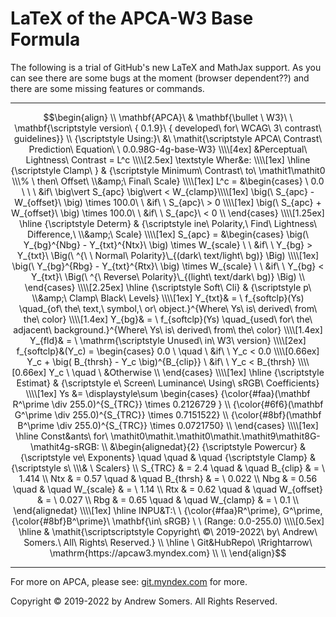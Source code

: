 # LaTeX of the APCA-W3 Base Formula
The following is a trial of GitHub's new LaTeX and MathJax support. As you can see there are some bugs at the moment (browser dependent??) and there are some missing features or commands.

----
$$\begin{align} \\
\mathbf{APCA}\ & \mathbf{\bullet \ W3}\ \ \mathbf{\scriptstyle version\ { 0.1.9}\ { developed\ for\ WCAG\  3\ contrast\ guidelines}} \\
{\scriptstyle Using:}\ &\ \mathit{\scriptstyle APCA\ Contrast\ Prediction\ Equation\ \ 0.0.98G-4g-base-W3} \\\\[4ex]
&Perceptual\ Lightness\ Contrast = L^c \\\\[2.5ex]
\textstyle Wher&e: \\\\[1ex]
\hline
{\scriptstyle Clamp\ } & {\scriptstyle Minimum\ Contrast\ to\ \mathit1\mathit0 \\\% \ then\ Offset\ \\&amp;\ Final\ Scale} \\\\[1ex]
L^c = &\begin{cases}
  \ 0.0 \  \  \                                      &if\ \big\vert S_{apc} \big\vert < W_{clamp}\\\\[1ex]
  \big(\ S_{apc} - W_{offset}\ \big) \times 100.0\ \ &if\ \ S_{apc}\ > 0 \\\\[1ex]
  \big(\ S_{apc} + W_{offset}\ \big) \times 100.0\ \ &if\ \ S_{apc}\ < 0 \\
\end{cases} \\\\[1.25ex]
\hline 
{\scriptstyle Determ} & {\scriptstyle ine\ Polarity,\ Find\ Lightness\ Difference,\ \\&amp;\ Scale} \\\\[1ex]
S_{apc} = &\begin{cases}
\big(\ Y_{bg}^{Nbg} - Y_{txt}^{Ntx}\ \big) \times W_{scale} \ \ &if\ \ Y_{bg} > Y_{txt}\ \Big(\ ^{\ \ Normal\ Polarity}\_{(dark\ text/light\ bg)} \Big) \\\\[1ex]
\big(\ Y_{bg}^{Rbg} - Y_{txt}^{Rtx}\ \big) \times W_{scale} \ \ &if\ \ Y_{bg} < Y_{txt}\ \Big(\ ^{\  Reverse\ Polarity}\_{(light\ text/dark\ bg)} \Big) \\
\end{cases}  \\\\[2.25ex]
\hline
{\scriptstyle Soft\ Cli} & {\scriptstyle p\ \\&amp;\ Clamp\ Black\ Levels} \\\\[1ex]
Y_{txt}& = \ f_{softclp}(Ys) \quad_{of\ the\ text,\ symbol,\ or\ object.}^{Where\ Ys\ is\ derived\ from\ the\ color} \\\\[1.4ex]
Y_{bg}& = \ f_{softclp}(Ys) \quad_{used\ for\ the\ adjacent\ background.}^{Where\ Ys\ is\ derived\ from\ the\ color} \\\\[1.4ex]
Y_{fld}& = \ \mathrm{\scriptstyle Unused\ in\ W3\ version} \\\\[2ex]
f_{softclp}&(Y_c) = \begin{cases}
  0.0   \ \quad                                \ &if\ \ Y_c  <  0.0 \\\\[0.66ex]
  Y_c + \big( B_{thrsh} - Y_c \big)^{B_{clip}} \ &if\ \ Y_c  <  B_{thrsh} \\\\[0.66ex]
  Y_c   \ \quad                                \ &Otherwise \\
\end{cases}  \\\\[1ex]
\hline
{\scriptstyle Estimat} & {\scriptstyle e\ Screen\ Luminance\ Using\ sRGB\ Coefficients} \\\\[1ex]
Ys &= \displaystyle\sum \begin{cases} 
{\color{#faa}(\mathbf R^\prime \div 255.0)^{S_{TRC}} \times 0.2126729 } \\
{\color{#6f6}(\mathbf G^\prime \div 255.0)^{S_{TRC}} \times 0.7151522} \\
{\color{#8bf}(\mathbf B^\prime \div 255.0)^{S_{TRC}} \times 0.0721750} \\ 
\end{cases}  \\\\[1ex]
\hline 
Const&ants\ for\  \mathit0\mathit.\mathit0\mathit.\mathit9\mathit8G-\mathit4g-sRGB: \\
&\begin{alignedat}{2}
{\scriptstyle Powercur} & {\scriptstyle ve\ Exponents} \quad \quad & \quad {\scriptstyle Clamp} & {\scriptstyle s\ \\\& \ Scalers} \\
S_{TRC} & = 2.4 \quad & \quad  B_{clip} & = \  1.414 \\
   Ntx & = 0.57 \quad & \quad  B_{thrsh} & = \  0.022 \\
   Nbg & = 0.56 \quad & \quad  W_{scale} & = \  1.14 \\
   Rtx & = 0.62 \quad & \quad  W_{offset} & = \  0.027 \\
   Rbg & = 0.65 \quad & \quad  W_{clamp} & = \  0.1  \\
\end{alignedat}  \\\\[1ex]
\hline 
INPU&T:\ \ {\color{#faa}R^\prime}, G^\prime, {\color{#8bf}B^\prime}\ \mathbf{\in\ sRGB} \ \ (Range: 0.0-255.0) \\\\[0.5ex]
\hline 
& \mathit{\scriptscriptstyle Copyright\ ©\ 2019-2022\ by\ Andrew\ Somers.\ All\ Rights\ Reserved.} \\
\hline 
\  Git&HubRepo\  \Rrightarrow\  \mathrm{https://apcaw3.myndex.com}  \\
\\
\end{align}$$

----

For more on APCA, please see: [git.myndex.com](https://git.myndex.com) for more.

Copyright © 2019-2022 by Andrew Somers. All Rights Reserved.
  
